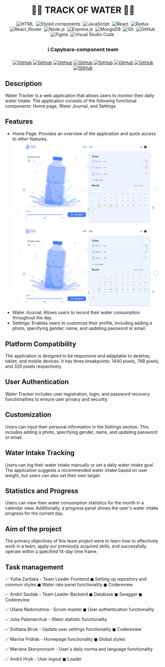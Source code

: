 <h1 align="center"> 👨‍💻 TRACK OF WATER  👩‍💻 </h1>

<span align="center">

![HTML](https://img.shields.io/badge/-HTML-05122A?style=flat&logo=HTML5)&nbsp;
![Styled components](https://img.shields.io/badge/styled--components-DB7093?style=for-the-badge&logo=styled-components&logoColor=white)&nbsp;
![JavaScript](https://img.shields.io/badge/-JavaScript-05122A?style=flat&logo=javascript)&nbsp;
![React](https://img.shields.io/badge/React-20232A?style=for-the-badge&logo=react&logoColor=61DAFB)&nbsp;
![Redux](https://img.shields.io/badge/Redux-593D88?style=for-the-badge&logo=redux&logoColor=white)&nbsp;
![React_Router](https://img.shields.io/badge/React_Router-CA4245?style=for-the-badge&logo=react-router&logoColor=white)&nbsp;
![Node.js](https://img.shields.io/badge/Node.js-43853D?style=for-the-badge&logo=node.js&logoColor=white)&nbsp;
![Express.js](https://img.shields.io/badge/Express.js-404D59?style=for-the-badge)&nbsp;
![MongoDB](https://img.shields.io/badge/MongoDB-4EA94B?style=for-the-badge&logo=mongodb&logoColor=white)&nbsp;
![Git](https://img.shields.io/badge/-Git-05122A?style=flat&logo=git)&nbsp;
![GitHub](https://img.shields.io/badge/-GitHub-05122A?style=flat&logo=github)&nbsp;
![Figma](https://img.shields.io/badge/-Figma-05122A?style=flat&logo=figma)&nbsp;
![Visual Studio Code](https://img.shields.io/badge/-Visual%20Studio%20Code-05122A?style=flat&logo=visual-studio-code&logoColor=007ACC)&nbsp;

</span>

## <h3 align="center"> ℹ️ Capybara-component team <h3>

<span align="center">

<a align="center" href="https://github.com/julika-gulchitai">![GitHub](https://img.shields.io/badge/-Julia-05122A?style=flat&logo=github)</a>
<a align="center" href="https://github.com/Ariy83">![GitHub](https://img.shields.io/badge/-Andriy-05122A?style=flat&logo=github)</a>
<a align="center" href="https://github.com/SVTroya">![GitHub](https://img.shields.io/badge/-Lana-05122A?style=flat&logo=github)</a>
<a align="center" href="https://github.com/MartFrida">![GitHub](https://img.shields.io/badge/-Mari-05122A?style=flat&logo=github)</a>
<a align="center" href="https://github.com/UlianaNad">![GitHub](https://img.shields.io/badge/-Uliana-05122A?style=flat&logo=github)</a>
<a align="center" href="https://github.com/YuliaMiha">![GitHub](https://img.shields.io/badge/-Yulia-05122A?style=flat&logo=github)</a>
<a align="center" href="https://github.com/MarianaSko">![GitHub](https://img.shields.io/badge/-Mariana-05122A?style=flat&logo=github)</a>
<a align="center" href="https://github.com/Andrii-Hr">![GitHub](https://img.shields.io/badge/-Andrii-05122A?style=flat&logo=github)</a>

</span>
<span align="left" >

## Description

Water Tracker is a web application that allows users to monitor their daily
water intake. The application consists of the following functional components:
Home page, Water Journal, and Settings.

## Features

- Home Page: Provides an overview of the application and quick access to other
  features. ![GitHub actions settings](./src/assets/welcome.png)
  ![GitHub actions settings](./src/assets/welcome.jpg)
  <!-- <img src='../capybara-components-frontend/src/assets/welcome.jpg' > </img> -->
- Water Journal: Allows users to record their water consumption throughout the
  day.
- Settings: Enables users to customize their profile, including adding a photo,
  specifying gender, name, and updating password or email.

## Platform Compatibility

The application is designed to be responsive and adaptable to desktop, tablet,
and mobile devices. It has three breakpoints: 1440 pixels, 768 pixels, and 320
pixels respectively.

## User Authentication

Water Tracker includes user registration, login, and password recovery
functionalities to ensure user privacy and security.

## Customization

Users can input their personal information in the Settings section. This
includes adding a photo, specifying gender, name, and updating password or
email.

## Water Intake Tracking

Users can log their water intake manually or set a daily water intake goal. The
application suggests a recommended water intake based on user weight, but users
can also set their own target.

## Statistics and Progress

Users can view their water consumption statistics for the month in a calendar
view. Additionally, a progress panel shows the user's water intake progress for
the current day.

## Aim of the project

The primary objectives of this team project were to learn how to effectively
work in a team, apply our previously acquired skills, and successfully operate
within a specified 14-day time frame.

## Task management

✅ Yuliia Zaritska - Team Leader Frontend ◼ Setting up repository and common
styles ◼ Water rate panel functionality ◼ Codereview

✅ Andrii Sauliak - Team Leader Backend ◼ Database ◼ Swagger ◼ Codereview

✅ Uliana Nadorozhna - Scrum master ◼ User authentication functionality

✅ Julia Palamarchuk - Water statistic functionality

✅ Svitlana Biruk - Update user settings functionality ◼ Codereview

✅ Marina Fridrak - Homepage functionality ◼ Global styles

✅ Mariana Skorynovych - User`s daily norma and language functionality

✅ Andrii Hryb - User logout ◼ Loader

</span>
